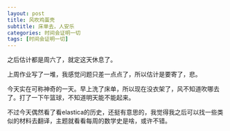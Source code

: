 ```yaml
---
layout: post
title: 风吹鸡蛋壳
subtitle: 床单去，人安乐
categories: 时间会证明一切
tags: [时间会证明一切]
---
```


之后估计都是周六了，就定这天休息了。

上周作业写了一堆，我感觉问题只差一点点了，所以估计是要寄了，悲。

今天实在可称神奇的一天。早上洗了床单，所以现在没衣架了，风不知道吹哪去了。打了一下午篮球，不知道明天能不能起来。

不过今天偶然看了看elastica的历史，还挺有意思的，我觉得我之后可以找一些类似的材料去翻译，主题就看看每周的数学史是啥，或许不错。